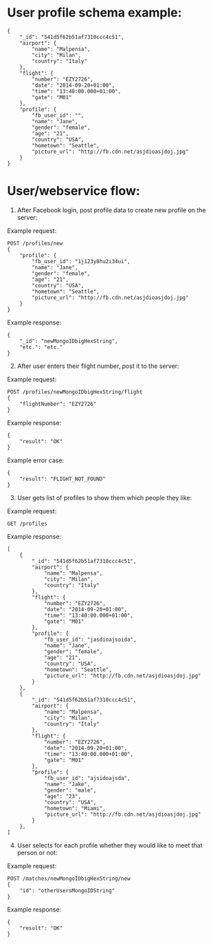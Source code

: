User profile schema example:
==

```
{
	"_id": "541d5f62b51af7310ccc4c51",
	"airport": {
		"name": "Malpensa",
		"city": "Milan",
		"country": "Italy"
	},
	"flight": {
		"number": "EZY2726",
		"date": "2014-09-20+01:00",
		"time": "13:40:00.000+01:00",
		"gate": "M01"
	},
	"profile": {
		"fb_user_id": "",
		"name": "Jane",
		"gender": "female",
		"age": "21",
		"country": "USA",
		"hometown": "Seattle",
		"picture_url": "http://fb.cdn.net/asjdioasjdoj.jpg"
	}
}
```

User/webservice flow:
==

1) After Facebook login, post profile data to create new profile on the server:

Example request:
```
POST /profiles/new
{
	"profile": {
		"fb_user_id": "1j123y8hu2i34ui",
		"name": "Jane",
		"gender": "female",
		"age": "21",
		"country": "USA",
		"hometown": "Seattle",
		"picture_url": "http://fb.cdn.net/asjdioasjdoj.jpg"
	}
}
```

Example response:
```
{
	"_id": "newMongoIDbigHexString",
	"etc.": "etc."
}
```

2) After user enters their flight number, post it to the server:

Example request:
```
POST /profiles/newMongoIDbigHexString/flight
{
	"flightNumber": "EZY2726"
}
```

Example response:
```
{
	"result": "OK"
}
```

Example error case:
```
{
	"result": "FLIGHT_NOT_FOUND"
}
```

3) User gets list of profiles to show them which people they like:

Example request:
```
GET /profiles
```

Example response:
```
[
	{
		"_id": "541d5f62b51af7310ccc4c51",
		"airport": {
			"name": "Malpensa",
			"city": "Milan",
			"country": "Italy"
		},
		"flight": {
			"number": "EZY2726",
			"date": "2014-09-20+01:00",
			"time": "13:40:00.000+01:00",
			"gate": "M01"
		},
		"profile": {
			"fb_user_id": "jasdioajsoida",
			"name": "Jane",
			"gender": "female",
			"age": "21",
			"country": "USA",
			"hometown": "Seattle",
			"picture_url": "http://fb.cdn.net/asjdioasjdoj.jpg"
		}
	},
	{
		"_id": "541d5f62b51af7310ccc4c51",
		"airport": {
			"name": "Malpensa",
			"city": "Milan",
			"country": "Italy"
		},
		"flight": {
			"number": "EZY2726",
			"date": "2014-09-20+01:00",
			"time": "13:40:00.000+01:00",
			"gate": "M01"
		},
		"profile": {
			"fb_user_id": "ajsidoajsda",
			"name": "Jake",
			"gender": "male",
			"age": "23",
			"country": "USA",
			"hometown": "Miami",
			"picture_url": "http://fb.cdn.net/asjdioasjdoj.jpg"
		}
	},	
]
```

4) User selects for each profile whether they would like to meet that person or not:

Example request:
```
POST /matches/newMongoIDbigHexString/new
{
	"id": "otherUsersMongoIDString"
}
```

Example response:
```
{
	"result": "OK"
}
```


